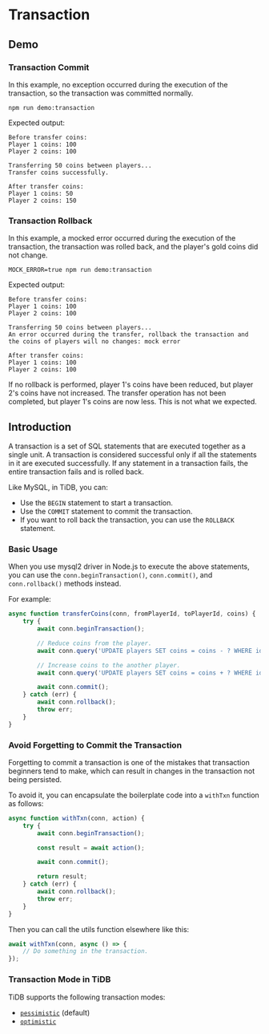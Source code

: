 # Transaction

## Demo

### Transaction Commit

In this example, no exception occurred during the execution of the transaction, so the transaction was committed normally.

```shell
npm run demo:transaction
```

Expected output:

```
Before transfer coins:
Player 1 coins: 100
Player 2 coins: 100

Transferring 50 coins between players...
Transfer coins successfully.

After transfer coins:
Player 1 coins: 50
Player 2 coins: 150
```

### Transaction Rollback

In this example, a mocked error occurred during the execution of the transaction, the transaction was rolled back, and the player's gold coins did not change.

```shell
MOCK_ERROR=true npm run demo:transaction
```

Expected output:

```
Before transfer coins:
Player 1 coins: 100
Player 2 coins: 100

Transferring 50 coins between players...
An error occurred during the transfer, rollback the transaction and the coins of players will no changes: mock error

After transfer coins:
Player 1 coins: 100
Player 2 coins: 100
```

If no rollback is performed, player 1's coins have been reduced, but player 2's coins have not increased. The transfer operation has not been completed, but player 1's coins are now less. This is not what we expected.

## Introduction

A transaction is a set of SQL statements that are executed together as a single unit. A transaction is considered successful only if all the statements in it are executed successfully. If any statement in a transaction fails, the entire transaction fails and is rolled back.

Like MySQL, in TiDB, you can:

- Use the `BEGIN` statement to start a transaction.
- Use the `COMMIT` statement to commit the transaction. 
- If you want to roll back the transaction, you can use the `ROLLBACK` statement.

### Basic Usage

When you use mysql2 driver in Node.js to execute the above statements, you can use the `conn.beginTransaction()`, `conn.commit()`, and `conn.rollback()` methods instead.

For example:

```javascript
async function transferCoins(conn, fromPlayerId, toPlayerId, coins) {
    try {
        await conn.beginTransaction();

        // Reduce coins from the player.
        await conn.query('UPDATE players SET coins = coins - ? WHERE id = ?;', [coins, fromPlayerId]);

        // Increase coins to the another player.
        await conn.query('UPDATE players SET coins = coins + ? WHERE id = ?;', [coins, toPlayerId]);

        await conn.commit();
    } catch (err) {
        await conn.rollback();
        throw err;
    }
}
```

### Avoid Forgetting to Commit the Transaction

Forgetting to commit a transaction is one of the mistakes that transaction beginners tend to make, which can result in changes in the transaction not being persisted.

To avoid it, you can encapsulate the boilerplate code into a `withTxn` function as follows:

```javascript
async function withTxn(conn, action) {
    try {
        await conn.beginTransaction();

        const result = await action();

        await conn.commit();

        return result;
    } catch (err) {
        await conn.rollback();
        throw err;
    }
}
```

Then you can call the utils function elsewhere like this:

```javascript
await withTxn(conn, async () => {
    // Do something in the transaction.
});
```

### Transaction Mode in TiDB

TiDB supports the following transaction modes:

- [`pessimistic`](../transaction-pessimistic/README.md) (default)
- [`optimistic`](../transaction-optimistic/README.md)

